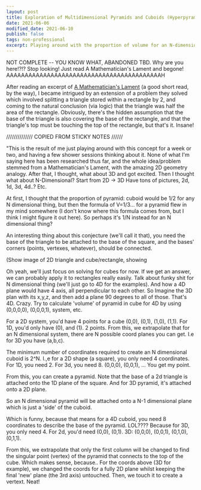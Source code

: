 ```yaml
---
layout: post
title: Exploration of Multidimensional Pyramids and Cuboids (Hyperpyramids and Hypercubes) 
date: 2021-06-06
modified_date: 2021-06-10
publish: false
tags: non-professional 
excerpt: Playing around with the proportion of volume for an N-dimensional pyramid within an N dimensional cuboid. Tried to figure ouut the proportion using only my background knowledge and no researching. 
---
```

NOT  COMPLETE -- YOU KNOW WHAT, ABANDONED TBD. Why are you here!?!? Stop looking! Just read A Mathematician's Lament and begone! AAAAAAAAAAAAAAAAAAAAAAAAAAAAAAAAAAAAAAAAAAH

After reading an excerpt of [A Mathematician's Lament](https://www.maa.org/external_archive/devlin/LockhartsLament.pdf) (a good short read, by the way), I became intrigued by an extension of a problem they solved which involved splitting a triangle stored within a rectangle by 2, and coming to the natural conclusion (via logic) that the triangle was half the area of the rectangle. Obviously, there's the hidden assumption that the base of the triangle is also covering the base of the rectangle, and that the triangle's top must be touching the top of the rectangle, but that's it. Insane!



////////////// COPIED FROM STICKY NOTES //////

"This is the result of me just playing around with this concept for a week or two, and having a few shower sessions thinking about it. None of what I'm saying here has been researched thus far, and the whole idea/problem stemmed from a Mathematician's Lament, with the amazing 2D geometry analogy. After that, I thought, what about 3D and got excited. Then I thought what about N-Dimensional?
Start from 2D -> 3D
Have tons of pictures, 2d, 1d, 3d, 4d..? Etc.

At first, I thought that the proportion of pyramid: cuboid would be 1/2 for any N dimensional thing, but then the formula of V=1/3… for a pyramid flew in my mind somewhere (I don't know where this formula comes from, but I think I might figure it out here). So perhaps it's 1/N instead for an N dimensional thing?

An interesting thing about this conjecture (we'll call it that), you need the base of the triangle to be attached to the base of the square, and the bases' corners (points, vertexes, whatever), should be connected.

(Show image of 2D triangle and cube/rectangle, showing 

Oh yeah, we'll just focus on solving for cubes for now. If we get an answer, we can probably apply it to rectangles really easily.
Talk about funky shit for N dimensional thing (we'll just go to 4D for the examples). And how a 4D plane would have 4 axis, all perpendicular to each other. So Imagine the 3D plan with its x,y,z, and then add a plane 90 degrees to all of those. That's 4D. Crazy.
Try to calculate 'volume' of pyramid in cube for 4D by using (0,0,0,0), (0,0,0,1), system, etc.

For a 2D system, you'd have 4 points for a cube (0,0), (0,1), (1,0), (1,1).
For 1D, you'd only have (0), and (1). 2 points. From this, we extrapolate that for an N dimensional system, there are N possible coord planes you can get. I.e for 3D you have (a,b,c).

The minimum number of coordinates required to create an N dimensional cuboid is 2^N. I.,e for a 2D shape (a square), you only need 4 coordinates. For 1D, you need 2. For 3d, you need 8. (0,0,0), (0,0,1), …
You get my point.

From this, you can create a pyramid. Note that the base of a 2d triangle is attached onto the 1D plane of the square. And for 3D pyramid, it's attached onto a 2D plane.

So an N dimensional pyramid will be attached onto a N-1 dimensional plane which is just a 'side' of the cuboid.

Which is funny, because that means for a 4D cuboid, you need 8 coordinates to describe the base of the pyramid. LOL???? Because for 3D, you only need 4. 
For 2d, you'd need (0,0), (0,1).
3D: (0,0,0), (0,0,1), (0,1,0), (0,1,1).

From this, we extrapolate that only the first column will be changed to find the singular point (vertex) of the pyramid that connects to the top of the cube. Which makes sense, because.. For the coords above (3D for example), we changed the coords for a fully 2D plane whilst keeping the final 'new' plane (the 3rd axis) untouched. Then, we touch it to create a vertext. Neat!
